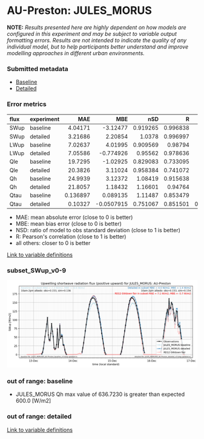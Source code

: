 # AU-Preston: JULES_MORUS

**NOTE:** *Results presented here are highly dependent on how models are configured in this experiment and may be subject to variable output formatting errors. Results are not intended to indicate the quality of any individual model, but to help participants better understand and improve modelling approaches in different urban environments.*

### Submitted metadata

- [Baseline](JULES_MORUS_AU-Preston_baseline_attrs.md)
- [Detailed](JULES_MORUS_AU-Preston_detailed_attrs.md)

### Error metrics

| flux   | experiment   |       MAE |        MBE |      nSD |        R |         5th |      95th |      RMSE |     cRMSE |      AMBE |     1-nSD |        1-R |   nSkewness |   nKurtosis |   Overlap |
|:-------|:-------------|----------:|-----------:|---------:|---------:|------------:|----------:|----------:|----------:|----------:|----------:|-----------:|------------:|------------:|----------:|
| SWup   | baseline     |  4.04171  | -3.12477   | 0.919265 | 0.996838 |  0.369577   | 11.5549   |  6.0443   | 0.111048  | 3.12477   | 0.0807351 | 0.00316199 |   0.0883852 |   0.148816  | 0.0760064 |
| SWup   | detailed     |  3.21686  |  2.20854   | 1.0378   | 0.996997 |  0.40906    |  5.579    |  4.63795  | 0.0875335 | 2.20854   | 0.0377991 | 0.00300317 |   0.0324927 |   0.0577414 | 0.065492  |
| LWup   | baseline     |  7.02637  |  4.01995   | 0.909569 | 0.98794  |  6.29984    |  4.68143  |  8.32823  | 0.173543  | 4.01995   | 0.0904332 | 0.0120604  |   0.103079  |   0.196735  | 0.109064  |
| LWup   | detailed     |  7.05586  | -0.774926  | 0.95562  | 0.978636 |  3.32231    |  6.50544  |  8.72955  | 0.206886  | 0.774926  | 0.0443816 | 0.0213642  |   0.175054  |   0.321229  | 0.0700482 |
| Qle    | baseline     | 19.7295   | -1.02925   | 0.829083 | 0.733095 | 10.091      |  5.01726  | 33.5493   | 0.686867  | 1.02925   | 0.170918  | 0.266905   |   0.115747  |   0.669497  | 0.227658  |
| Qle    | detailed     | 20.3826   |  3.11024   | 0.958384 | 0.741072 |  9.65717    | 13.2684   | 34.5939   | 0.705718  | 3.11024   | 0.0416168 | 0.258928   |   0.118072  |   0.683952  | 0.210708  |
| Qh     | baseline     | 24.9939   |  3.12372   | 1.08419  | 0.915638 | 10.7469     | 14.9625   | 40.1264   | 0.435909  | 3.12372   | 0.0841931 | 0.0843615  |   0.0787182 |   0.28403   | 0.170258  |
| Qh     | detailed     | 21.8057   |  1.18432   | 1.16601  | 0.94764  | 17.4553     | 36.7343   | 35.5233   | 0.386862  | 1.18432   | 0.166008  | 0.0523598  |   0.0324671 |   0.0692658 | 0.139416  |
| Qtau   | baseline     |  0.136897 |  0.089135  | 1.11487  | 0.853479 |  0.0147857  |  0.137232 |  0.201268 | 0.583008  | 0.089135  | 0.114867  | 0.146521   |   0.199802  |   0.353915  | 0.140203  |
| Qtau   | detailed     |  0.10327  | -0.0507915 | 0.751067 | 0.851501 |  0.00244476 |  0.226103 |  0.17288  | 0.533885  | 0.0507915 | 0.248934  | 0.148499   |   0.178205  |   0.333146  | 0.0633454 |

 - MAE: mean absolute error (close to 0 is better)
 - MBE: mean bias error (close to 0 is better)
 - NSD: ratio of model to obs standard deviation (close to 1 is better)
 - R: Pearson's correlation (close to 1 is better)
 - all others: closer to 0 is better

[Link to variable definitions](../modelattrs/variable_definitions.md)

### <a name="subset_swup_v0-9"></a>subset_SWup_v0-9
[![JULES_MORUS_AU-Preston_subset_SWup_v0-9.png](JULES_MORUS_AU-Preston_subset_SWup_v0-9.png)](JULES_MORUS_AU-Preston_subset_SWup_v0-9.png)

### out of range: baseline

 - JULES_MORUS Qh max value of 636.7230 is greater than expected 600.0 [W/m2]

### out of range: detailed



[Link to variable definitions](../modelattrs/variable_definitions.md)


